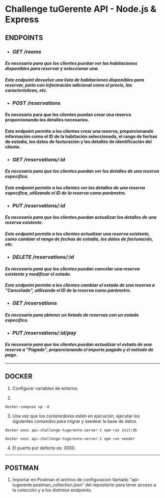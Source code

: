 # Challenge tuGerente API - Node.js & Express

## ENDPOINTS

* ### ***GET /rooms***
#### _Es necesario para que los clientes puedan ver las habitaciones disponibles para reservar y seleccionar una._
#### _*Este endpoint devuelve una lista de habitaciones disponibles para reservar, junto con información adicional como el precio, las características, etc.*_

* ### ***POST /reservations***
#### Es necesario para que los clientes puedan crear una reserva proporcionando los detalles necesarios.
#### Este endpoint permite a los clientes crear una reserva, proporcionando información como el ID de la habitación seleccionada, el rango de fechas de estadía, los datos de facturación y los detalles de identificación del cliente. 


* ### ***GET /reservations/:id***
#### _Es necesario para que los clientes puedan ver los detalles de una reserva específica._
#### _Este endpoint permite a los clientes ver los detalles de una reserva específica, utilizando el ID de la reserva como parámetro._

* ### ***PUT /reservations/:id***
#### _Es necesario para que los clientes puedan actualizar los detalles de una reserva existente._
#### _Este endpoint permite a los clientes actualizar una reserva existente, como cambiar el rango de fechas de estadía, los datos de facturación, etc._


* ### ***DELETE /reservations/:id***
#### _Es necesario para que los clientes puedan cancelar una reserva existente y modificar el estado._
#### _Este endpoint permite a los clientes cambiar el estado de una reserva a "Cancelado", utilizando el ID de la reserva como parámetro._


* ### ***GET /reservations***
#### _Es necesario para obtener un listado de reservas con un estado específico._


* ### ***PUT /reservations/:id/pay***
#### _Es necesario para que los clientes puedan actualizar el estado de una reserva a "Pagado", proporcionando el importe pagado y el método de pago._

---

## DOCKER

1. Configurar variables de entorno.

2. 

```
docker-compose up -d
```

3. Una vez que los contenedores estén en ejecución, ejecutar los siguientes comandos para migrar y seedear la base de datos.

```
docker exec api-challenge-tugerente-server-1 npm run init:db  
```

```
docker exec api-challenge-tugerente-server-1 npm run seeder 
```

4. El puerto por defecto es: 3000.

---

## POSTMAN

1. Importar en Postman el archivo de configuracion llamado "api-tugerente.postman_collection.json" del repositorio para tener acceso a la colección y a los distintos endpoints.



